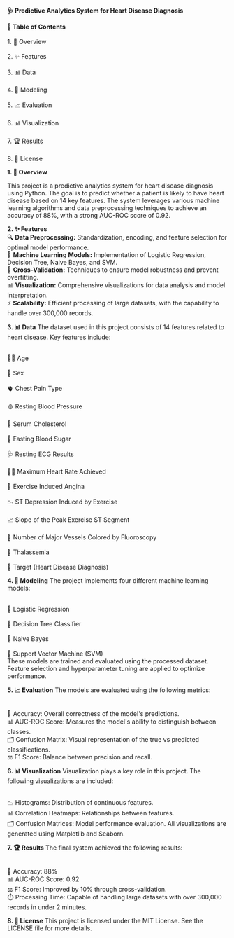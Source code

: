 **🩺 Predictive Analytics System for Heart Disease Diagnosis**

**📌 Table of Contents**<br>
<br>1. 📖 Overview</br>
<br>2. ✨ Features</br>
<br>3. 📊 Data</br>
<br>4. 🧠 Modeling</br>
<br>5. 📈 Evaluation</br>
<br>6. 📊 Visualization</br>
<br>7. 🏆 Results</br>
<br>8. 📜 License</br>


**1. 📖 Overview**

This project is a predictive analytics system for heart disease diagnosis using Python. The goal is to predict whether a patient is likely to have heart disease based on 14 key features. The system leverages various machine learning algorithms and data preprocessing techniques to achieve an accuracy of 88%, with a strong AUC-ROC score of 0.92.

**2. ✨ Features**
<br>🔍 **Data Preprocessing:** Standardization, encoding, and feature selection for optimal model performance.
<br>🤖 **Machine Learning Models:** Implementation of Logistic Regression, Decision Tree, Naive Bayes, and SVM.
<br>🔧 **Cross-Validation:** Techniques to ensure model robustness and prevent overfitting.
<br>📊 **Visualization:** Comprehensive visualizations for data analysis and model interpretation.
<br>⚡ **Scalability:** Efficient processing of large datasets, with the capability to handle over 300,000 records.


**3. 📊 Data**
The dataset used in this project consists of 14 features related to heart disease. Key features include:

<br>🧑‍💼 Age</br>
<br>🚻 Sex</br>
<br>🫀 Chest Pain Type</br>
<br>🩸 Resting Blood Pressure</br>
<br>🧪 Serum Cholesterol</br>
<br>🧪 Fasting Blood Sugar</br>
<br>🩺 Resting ECG Results</br>
<br>🏃‍♂️ Maximum Heart Rate Achieved</br>
<br>🦵 Exercise Induced Angina</br>
<br>📉 ST Depression Induced by Exercise</br>
<br>📈 Slope of the Peak Exercise ST Segment</br>
<br>🔬 Number of Major Vessels Colored by Fluoroscopy</br>
<br>🧬 Thalassemia</br>
<br>🎯 Target (Heart Disease Diagnosis)</br>

**4. 🧠 Modeling**
The project implements four different machine learning models:

<br>🤖 Logistic Regression</br>
<br>🌳 Decision Tree Classifier</br>
<br>🧠 Naive Bayes</br>
<br>🧪 Support Vector Machine (SVM)</br>
These models are trained and evaluated using the processed dataset. Feature selection and hyperparameter tuning are applied to optimize performance.

**5. 📈 Evaluation**
The models are evaluated using the following metrics:

<br>🎯 Accuracy: Overall correctness of the model's predictions.
<br>📊 AUC-ROC Score: Measures the model's ability to distinguish between classes.
<br>🗂️ Confusion Matrix: Visual representation of the true vs predicted classifications.
<br>⚖️ F1 Score: Balance between precision and recall.

**6. 📊 Visualization**
Visualization plays a key role in this project. The following visualizations are included:

<br>📉 Histograms: Distribution of continuous features.
<br>📊 Correlation Heatmaps: Relationships between features.
<br>🗂️ Confusion Matrices: Model performance evaluation.
All visualizations are generated using Matplotlib and Seaborn.

**7. 🏆 Results**
The final system achieved the following results:

<br>🎯 Accuracy: 88%
<br>📊 AUC-ROC Score: 0.92
<br>⚖️ F1 Score: Improved by 10% through cross-validation.
<br>⏱️ Processing Time: Capable of handling large datasets with over 300,000 records in under 2 minutes.


**8. 📜 License**
This project is licensed under the MIT License. See the LICENSE file for more details.
